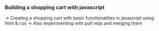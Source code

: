 ### Building a shopping cart with javascript 

-> Creating a shopping cart with basic functionalities in javascript using html & css
-> Also experimenting with pull reqs and merging them 
